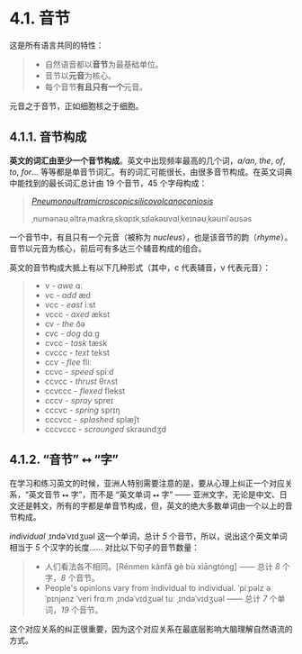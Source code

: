 # 4.1. 音节

这是所有语言共同的特性：

> * 自然语音都以**音节**为最基础单位。
> * 音节以**元音**为核心。
> * 每个音节**有且只有一个**元音。

元音之于音节，正如细胞核之于细胞。

## 4.1.1. 音节构成

**英文的词汇由至少一个音节构成**。英文中出现频率最高的几个词，*a/an*, *the*, *of*, *to*, *for*... 等等都是单音节词汇。有的词汇可能很长，由很多音节构成。在英文词典中能找到的最长词汇总计由 19 个音节，45 个字母构成：

> *[Pneumonoultramicroscopicsilicovolcanoconiosis](https://en.wikipedia.org/wiki/Pneumonoultramicroscopicsilicovolcanoconiosis)* <span class="speak-word-inline" data-audio-us-female="/audios/En-us-pneumonoultramicroscopicsilicovolcanoconiosis.ogg.mp3"></span>
>
> <span class="pho alt">ˌnumənəʊˌəltrəˌmaɪkrəˌskɑpɪkˌsɪləkəʊvɑlˌkeɪnəʊˌkəʊniˈəʊsəs</span>

一个音节中，有且只有一个元音（被称为  *nucleus*），也是该音节的韵（*rhyme*）。音节以元音为核心，前后可有多达三个辅音构成的组合。

英文的音节构成大抵上有以下几种形式（其中，<span class="pho">c</span> 代表辅音，<span class="pho">v</span> 代表元音）：

> * <span class="pho">v</span> - *awe* <span class="pho alt">ɑː</span> <span class="speak-word-inline" data-audio-us-male="/audios/awe-us-male.mp3" data-audio-us-female="/audios/awe-us-female.mp3"></span>
> * <span class="pho">vc</span> - *add* <span class="pho alt">æd</span><span class="speak-word-inline" data-audio-us-male="/audios/add-us-male.mp3" data-audio-us-female="/audios/add-us-female.mp3"></span>
> * <span class="pho">vcc</span> - *east* <span class="pho alt">iːst</span><span class="speak-word-inline" data-audio-us-male="/audios/east-us-male.mp3" data-audio-us-female="/audios/east-us-female.mp3"></span>
> * <span class="pho">vccc</span> - *axed* <span class="pho alt">ækst</span><span class="speak-word-inline" data-audio-us-male="/audios/axed-us-male.mp3" data-audio-us-female="/audios/axed-us-female.mp3"></span>
> * <span class="pho">cv</span> - *the* <span class="pho alt">ðə</span><span class="speak-word-inline" data-audio-us-male="/audios/the-us-male.mp3" data-audio-us-female="/audios/the-us-female.mp3"></span>
> * <span class="pho">cvc</span> - *dog* <span class="pho alt">dɑːɡ</span><span class="speak-word-inline" data-audio-us-male="/audios/dog-us-male.mp3" data-audio-us-female="/audios/dog-us-female.mp3"></span>
> * <span class="pho">cvcc</span> - *task* <span class="pho alt">tæsk</span><span class="speak-word-inline" data-audio-us-male="/audios/task-us-male.mp3" data-audio-us-female="/audios/task-us-female.mp3"></span>
> * <span class="pho">cvccc</span> - *text* <span class="pho alt">tekst</span><span class="speak-word-inline" data-audio-us-male="/audios/text-us-male.mp3" data-audio-us-female="/audios/text-us-female.mp3"></span>
> * <span class="pho">ccv</span> - *flee* <span class="pho alt">fliː</span><span class="speak-word-inline" data-audio-us-male="/audios/flee-us-male.mp3" data-audio-us-female="/audios/flee-us-female.mp3"></span>
> * <span class="pho">ccvc</span> - *speed* <span class="pho alt">spiːd</span><span class="speak-word-inline" data-audio-us-male="/audios/speed-us-male.mp3" data-audio-us-female="/audios/speed-us-female.mp3"></span>
> * <span class="pho">ccvcc</span> - *thrust* <span class="pho alt">θrʌst</span><span class="speak-word-inline" data-audio-us-male="/audios/thrust-us-male.mp3" data-audio-us-female="/audios/thrust-us-female.mp3"></span>
> * <span class="pho">ccvccc</span> - *flexed* <span class="pho alt">flekst</span><span class="speak-word-inline" data-audio-us-male="/audios/flexed-us-male.mp3" data-audio-us-female="/audios/flexed-us-female.mp3"></span>
> * <span class="pho">cccv</span> - *spray* <span class="pho alt">spreɪ</span><span class="speak-word-inline" data-audio-us-male="/audios/spray-us-male.mp3" data-audio-us-female="/audios/spray-us-female.mp3"></span>
> * <span class="pho">cccvc</span> - *spring* <span class="pho alt">sprɪŋ</span><span class="speak-word-inline" data-audio-us-male="/audios/spring-us-male.mp3" data-audio-us-female="/audios/spring-us-female.mp3"></span>
> * <span class="pho">cccvcc</span> - *splashed* <span class="pho alt">splæʃt</span><span class="speak-word-inline" data-audio-us-male="/audios/splashed-us-male.mp3" data-audio-us-female="/audios/splashed-us-female.mp3"></span>
> * <span class="pho">cccvccc</span> - *scrounged* <span class="pho alt">skraʊndʒd</span><span class="speak-word-inline" data-audio-us-male="/audios/scrounged-us-male.mp3" data-audio-us-female="/audios/scrounged-us-female.mp3"></span>

## 4.1.2. “音节” ⭤ “字”

在学习和练习英文的时候，亚洲人特别需要注意的是，要从心理上纠正一个对应关系，“英文音节 ⭤  字”，而不是 “英文单词 ⭤  字” —— 亚洲文字，无论是中文、日文还是韩文，所有的字都是单音节构成，但，英文的绝大多数单词由一个以上的音节构成。

*individual* <span class="pho alt">ˌɪndəˈvɪdʒuəl</span><span class="speak-word-inline" data-audio-us-male="/audios/individual-us-male.mp3" data-audio-us-female="/audios/individual-us-female.mp3"></span> 这一个单词，总计 *5* 个音节，所以，说出这个英文单词相当于 *5* 个汉字的长度…… 对比以下句子的音节数量：

> * 人们看法各不相同。<span class="pho">[Rénmen kànfǎ gè bù xiāngtóng]</span> —— 总计 *8* 个字，*8* 个音节。
> * People's opinions vary from individual to individual. <span class="pho alt">ˈpiːpəlz əˈpɪnjənz ˈveri frɑːm ˌɪndəˈvɪdʒuəl tuː ˌɪndəˈvɪdʒuəl</span> —— 总计 *7* 个单词，*19* 个音节。

这个对应关系的纠正很重要，因为这个对应关系在最底层影响大脑理解自然语流的方式。
